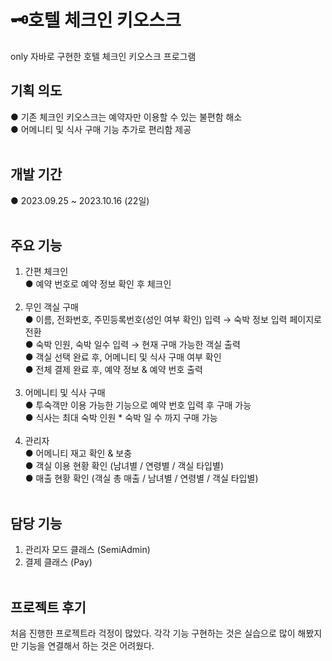 # 🗝호텔 체크인 키오스크
only 자바로 구현한 호텔 체크인 키오스크 프로그램

## 기획 의도
● 기존 체크인 키오스크는 예약자만 이용할 수 있는 불편함 해소<br>
● 어메니티 및 식사 구매 기능 추가로 편리함 제공<br><br>

## 개발 기간
● 2023.09.25 ~ 2023.10.16 (22일)<br><br>

## 주요 기능
1) 간편 체크인<br>
   ● 예약 번호로 예약 정보 확인 후 체크인<br><br>
2) 무인 객실 구매<br>
   ● 이름, 전화번호, 주민등록번호(성인 여부 확인) 입력 → 숙박 정보 입력 페이지로 전환<br>
   ● 숙박 인원, 숙박 일수 입력 → 현재 구매 가능한 객실 출력<br>
   ● 객실 선택 완료 후, 어메니티 및 식사 구매 여부 확인<br>
   ● 전체 결제 완료 후, 예약 정보 & 예약 번호 출력<br><br>
3) 어메니티 및 식사 구매<br>
   ● 투숙객만 이용 가능한 기능으로 예약 번호 입력 후 구매 가능<br>
   ● 식사는 최대 숙박 인원 * 숙박 일 수 까지 구매 가능<br><br>
5) 관리자<br>
   ● 어메니티 재고 확인 & 보충<br>
   ● 객실 이용 현황 확인 (남녀별 / 연령별 / 객실 타입별)<br>
   ● 매출 현황 확인 (객실 총 매출 / 남녀별 / 연령별 / 객실 타입별)<br><br>
   
## 담당 기능
1) 관리자 모드 클래스 (SemiAdmin)
2) 결제 클래스 (Pay)<br><br>

## 프로젝트 후기
처음 진행한 프로젝트라 걱정이 많았다.
각각 기능 구현하는 것은 실습으로 많이 해봤지만 기능을 연결해서 하는 것은 어려웠다.

